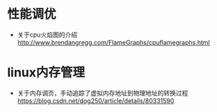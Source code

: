 
# 性能调优

- 关于cpu火焰图的介绍 http://www.brendangregg.com/FlameGraphs/cpuflamegraphs.html


# linux内存管理

- 关于内存调页，手动追踪了虚拟内存地址到物理地址的转换过程 https://blog.csdn.net/dog250/article/details/80331590
